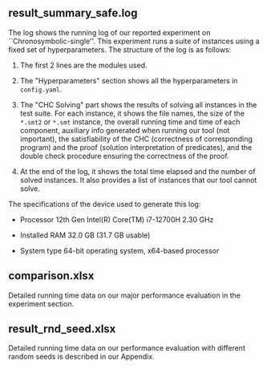 ## result_summary_safe.log
The log shows the running log of our reported experiment on ``Chronosymbolic-single''. This experiment runs a suite of instances using a fixed set of hyperparameters. The structure of the log is as follows:

1. The first 2 lines are the modules used.

2. The "Hyperparameters" section shows all the hyperparameters in `config.yaml`.

3. The "CHC Solving" part shows the results of solving all instances in the test suite. For each instance, it shows the file names, the size of the `*.smt2` or `*.smt` instance, the overall running time and time of each component, auxiliary info generated when running our tool (not important), the satisfiability of the CHC (correctness of corresponding program) and the proof (solution interpretation of predicates), and the double check procedure ensuring the correctness of the proof.

4. At the end of the log, it shows the total time elapsed and the number of solved instances. It also provides a list of instances that our tool cannot solve.

The specifications of the device used to generate this log:

- Processor	12th Gen Intel(R) Core(TM) i7-12700H   2.30 GHz

- Installed RAM	32.0 GB (31.7 GB usable)
  
- System type	64-bit operating system, x64-based processor


## comparison.xlsx
Detailed running time data on our major performance evaluation in the experiment section.

## result_rnd_seed.xlsx
Detailed running time data on our performance evaluation with different random seeds is described in our Appendix.
